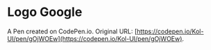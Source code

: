 # Logo Google

A Pen created on CodePen.io. Original URL: [https://codepen.io/Kol-UI/pen/gOjWOEw](https://codepen.io/Kol-UI/pen/gOjWOEw).

